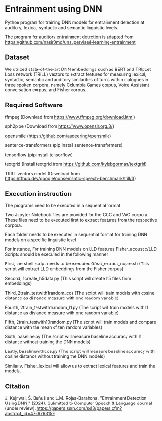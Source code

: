 # Entrainment using DNN

Python program for training DNN models for entrainment detection at auditory, lexical, syntactic and semantic linguistic levels.

The program for auditory entrainment detection is adapted from https://github.com/nasir0md/unsupervised-learning-entrainment

## Dataset

We utilized state-of-the-art DNN embeddings such as BERT and TRIpLet Loss network (TRILL) vectors to extract features for measuring lexical, syntactic, semantic and auditory similarities of turns within dialogues in three spoken corpora, namely Columbia Games corpus, Voice Assistant conversation corpus, and Fisher corpus.


## Required Software

ffmpeg (Download from https://www.ffmpeg.org/download.html)

sph2pipe (Download from https://www.openslr.org/3/)

opensmile (https://github.com/audeering/opensmile)

sentence-transformers (pip install sentence-transformers)

tensorflow (pip install tensorflow)

textgrid (Install textgrid from https://github.com/kylebgorman/textgrid)

TRILL vectors model (Download from https://tfhub.dev/google/nonsemantic-speech-benchmark/trill/3)

## Execution instruction

The programs need to be executed in a sequential format. 

Two Jupyter Notebook files are provided for the CGC and VAC corpora. These files need to be executed first to extract features from the respective corpora.

Each folder needs to be executed in sequential format for training DNN models on a specific linguistic level

For instance,
For training DNN models on LLD features
Fisher_acoustic/LLD
Scripts should be executed in the following manner

First, the shell script needs to be executed 0feat_extract_nopre.sh (This script will extract LLD embeddings from the Fisher corpus)

Second, 1create_h5data.py (This script will create h5 files from embeddings)

Third, 2train_testwith1random_cos (The script will train models with cosine distance as distance measure with one random variable)

Fourth, 2train_testwith1random_l1.py (The script will train models with l1 distance as distance measure with one random variable)

Fifth, 2train_testwith10random.py (The script will train models and compare distance with the mean of ten random variables)

Sixth, baseline.py (The script will measure baseline accuracy with l1 distance without training the DNN models)

Lastly, baselinewithcos.py (The script will measure baseline accuracy with cosine distance without training the DNN models)

Similarly, Fisher_lexical will allow us to extract lexical features and train the models.

## Citation

J. Kejriwal, Š. Beňuš and L.M. Rojas-Barahona, "Entrainment Detection Using DNN," (2024). Submitted to Computer Speech & Language Journal (under review). https://papers.ssrn.com/sol3/papers.cfm?abstract_id=4769763159


